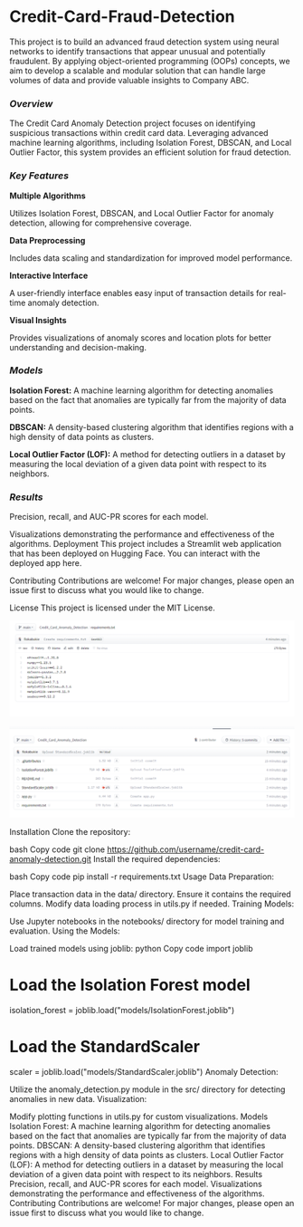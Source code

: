# Credit-Card-Fraud-Detection
 This project is to build an advanced fraud detection system using neural networks to identify transactions that appear unusual and potentially fraudulent. By applying object-oriented programming (OOPs) concepts, we aim to develop a scalable and modular solution that can handle large volumes of data and provide valuable insights to Company ABC.

### *Overview*
The Credit Card Anomaly Detection project focuses on identifying suspicious transactions within credit card data. Leveraging advanced machine learning algorithms, including Isolation Forest, DBSCAN, and Local Outlier Factor, this system provides an efficient solution for fraud detection.

### *Key Features*
**Multiple Algorithms**

Utilizes Isolation Forest, DBSCAN, and Local Outlier Factor for anomaly detection, allowing for comprehensive coverage.

**Data Preprocessing** 

Includes data scaling and standardization for improved model performance.

**Interactive Interface**

 A user-friendly interface enables easy input of transaction details for real-time anomaly detection.

**Visual Insights** 

Provides visualizations of anomaly scores and location plots for better understanding and decision-making.

### *Models*
**Isolation Forest:**
 A machine learning algorithm for detecting anomalies based on the fact that anomalies are typically far from the majority of data points.

**DBSCAN:**
 A density-based clustering algorithm that identifies regions with a high density of data points as clusters.

**Local Outlier Factor (LOF):** A method for detecting outliers in a dataset by measuring the local deviation of a given data point with respect to its neighbors.

### *Results*
Precision, recall, and AUC-PR scores for each model.

Visualizations demonstrating the performance and effectiveness of the algorithms.
Deployment
This project includes a Streamlit web application that has been deployed on Hugging Face. You can interact with the deployed app here.

Contributing
Contributions are welcome! For major changes, please open an issue first to discuss what you would like to change.

License
This project is licensed under the MIT License.








![Alt text](rtxt.png)

![Alt text](files.png)

Installation
Clone the repository:

bash
Copy code
git clone https://github.com/username/credit-card-anomaly-detection.git
Install the required dependencies:

bash
Copy code
pip install -r requirements.txt
Usage
Data Preparation:

Place transaction data in the data/ directory. Ensure it contains the required columns.
Modify data loading process in utils.py if needed.
Training Models:

Use Jupyter notebooks in the notebooks/ directory for model training and evaluation.
Using the Models:

Load trained models using joblib:
python
Copy code
import joblib

# Load the Isolation Forest model
isolation_forest = joblib.load("models/IsolationForest.joblib")

# Load the StandardScaler
scaler = joblib.load("models/StandardScaler.joblib")
Anomaly Detection:

Utilize the anomaly_detection.py module in the src/ directory for detecting anomalies in new data.
Visualization:

Modify plotting functions in utils.py for custom visualizations.
Models
Isolation Forest: A machine learning algorithm for detecting anomalies based on the fact that anomalies are typically far from the majority of data points.
DBSCAN: A density-based clustering algorithm that identifies regions with a high density of data points as clusters.
Local Outlier Factor (LOF): A method for detecting outliers in a dataset by measuring the local deviation of a given data point with respect to its neighbors.
Results
Precision, recall, and AUC-PR scores for each model.
Visualizations demonstrating the performance and effectiveness of the algorithms.
Contributing
Contributions are welcome! For major changes, please open an issue first to discuss what you would like to change.